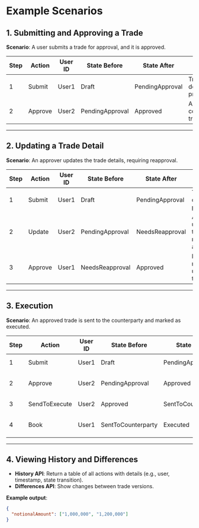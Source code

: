 # Example Scenarios

## 1. Submitting and Approving a Trade

**Scenario**: A user submits a trade for approval, and it is approved.

| Step | Action  | User ID | State Before     | State After      | Notes                      |
|------|---------|---------|------------------|------------------|----------------------------|
| 1    | Submit  | User1   | Draft            | PendingApproval  | Trade details provided.   |
| 2    | Approve | User2   | PendingApproval  | Approved         | Approver confirms trade.  |

---

## 2. Updating a Trade Detail

**Scenario**: An approver updates the trade details, requiring reapproval.

| Step | Action | User ID | State Before     | State After      | Notes                                  |
|------|--------|---------|------------------|------------------|----------------------------------------|
| 1    | Submit | User1   | Draft            | PendingApproval  | Trade details provided.                |
| 2    | Update | User2   | PendingApproval  | NeedsReapproval  | Approver updates the notional amount. |
| 3    | Approve| User1   | NeedsReapproval  | Approved         | Requester reapproves updated trade.   |

---

## 3. Execution

**Scenario**: An approved trade is sent to the counterparty and marked as executed.

| Step | Action         | User ID | State Before       | State After         | Notes                           |
|------|----------------|---------|--------------------|---------------------|---------------------------------|
| 1    | Submit         | User1   | Draft              | PendingApproval     | Trade details provided.         |
| 2    | Approve        | User2   | PendingApproval    | Approved            | Approver confirms trade.        |
| 3    | SendToExecute  | User2   | Approved           | SentToCounterparty  | Trade sent to counterparty.     |
| 4    | Book           | User1   | SentToCounterparty | Executed            | Trade executed and booked.      |

---

## 4. Viewing History and Differences

- **History API**: Return a table of all actions with details (e.g., user, timestamp, state transition).
- **Differences API**: Show changes between trade versions.

**Example output**:
```json
{
  "notionalAmount": ["1,000,000", "1,200,000"]
}
